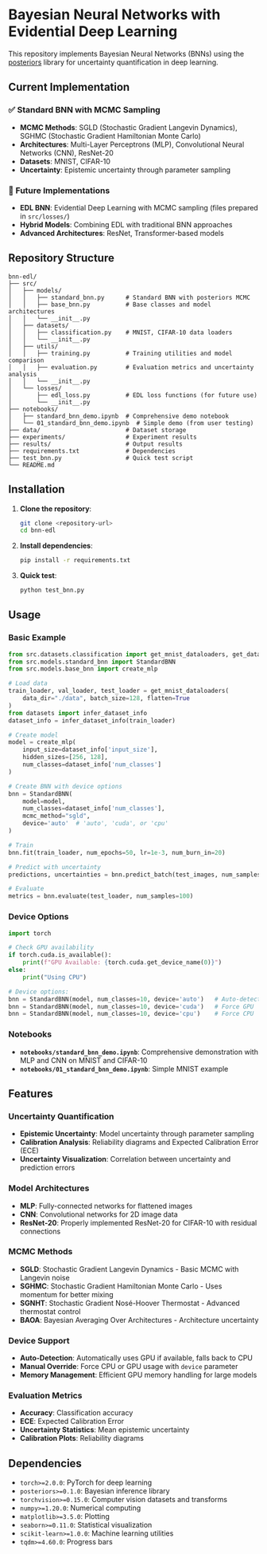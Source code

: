 # Bayesian Neural Networks with Evidential Deep Learning

This repository implements Bayesian Neural Networks (BNNs) using the [posteriors](https://github.com/normal-computing/posteriors) library for uncertainty quantification in deep learning.

## Current Implementation

### ✅ Standard BNN with MCMC Sampling

- **MCMC Methods**: SGLD (Stochastic Gradient Langevin Dynamics), SGHMC (Stochastic Gradient Hamiltonian Monte Carlo)
- **Architectures**: Multi-Layer Perceptrons (MLP), Convolutional Neural Networks (CNN), ResNet-20
- **Datasets**: MNIST, CIFAR-10
- **Uncertainty**: Epistemic uncertainty through parameter sampling

### 🚧 Future Implementations

- **EDL BNN**: Evidential Deep Learning with MCMC sampling (files prepared in `src/losses/`)
- **Hybrid Models**: Combining EDL with traditional BNN approaches
- **Advanced Architectures**: ResNet, Transformer-based models

## Repository Structure

```
bnn-edl/
├── src/
│   ├── models/
│   │   ├── standard_bnn.py      # Standard BNN with posteriors MCMC
│   │   ├── base_bnn.py          # Base classes and model architectures
│   │   └── __init__.py
│   ├── datasets/
│   │   ├── classification.py    # MNIST, CIFAR-10 data loaders
│   │   └── __init__.py
│   ├── utils/
│   │   ├── training.py          # Training utilities and model comparison
│   │   ├── evaluation.py        # Evaluation metrics and uncertainty analysis
│   │   └── __init__.py
│   └── losses/
│       ├── edl_loss.py          # EDL loss functions (for future use)
│       └── __init__.py
├── notebooks/
│   ├── standard_bnn_demo.ipynb  # Comprehensive demo notebook
│   └── 01_standard_bnn_demo.ipynb  # Simple demo (from user testing)
├── data/                        # Dataset storage
├── experiments/                 # Experiment results
├── results/                     # Output results
├── requirements.txt             # Dependencies
├── test_bnn.py                  # Quick test script
└── README.md
```

## Installation

1. **Clone the repository**:
   ```bash
   git clone <repository-url>
   cd bnn-edl
   ```

2. **Install dependencies**:
   ```bash
   pip install -r requirements.txt
   ```

3. **Quick test**:
   ```bash
   python test_bnn.py
   ```

## Usage

### Basic Example

```python
from src.datasets.classification import get_mnist_dataloaders, get_dataset_info
from src.models.standard_bnn import StandardBNN
from src.models.base_bnn import create_mlp

# Load data
train_loader, val_loader, test_loader = get_mnist_dataloaders(
    data_dir="./data", batch_size=128, flatten=True
)
from datasets import infer_dataset_info
dataset_info = infer_dataset_info(train_loader)

# Create model
model = create_mlp(
    input_size=dataset_info['input_size'],
    hidden_sizes=[256, 128],
    num_classes=dataset_info['num_classes']
)

# Create BNN with device options
bnn = StandardBNN(
    model=model,
    num_classes=dataset_info['num_classes'],
    mcmc_method="sgld",
    device='auto'  # 'auto', 'cuda', or 'cpu'
)

# Train
bnn.fit(train_loader, num_epochs=50, lr=1e-3, num_burn_in=20)

# Predict with uncertainty
predictions, uncertainties = bnn.predict_batch(test_images, num_samples=100)

# Evaluate
metrics = bnn.evaluate(test_loader, num_samples=100)
```

### Device Options

```python
import torch

# Check GPU availability
if torch.cuda.is_available():
    print(f"GPU Available: {torch.cuda.get_device_name(0)}")
else:
    print("Using CPU")

# Device options:
bnn = StandardBNN(model, num_classes=10, device='auto')   # Auto-detect (recommended)
bnn = StandardBNN(model, num_classes=10, device='cuda')   # Force GPU
bnn = StandardBNN(model, num_classes=10, device='cpu')    # Force CPU
```

### Notebooks

- **`notebooks/standard_bnn_demo.ipynb`**: Comprehensive demonstration with MLP and CNN on MNIST and CIFAR-10
- **`notebooks/01_standard_bnn_demo.ipynb`**: Simple MNIST example

## Features

### Uncertainty Quantification
- **Epistemic Uncertainty**: Model uncertainty through parameter sampling
- **Calibration Analysis**: Reliability diagrams and Expected Calibration Error (ECE)
- **Uncertainty Visualization**: Correlation between uncertainty and prediction errors

### Model Architectures
- **MLP**: Fully-connected networks for flattened images
- **CNN**: Convolutional networks for 2D image data
- **ResNet-20**: Properly implemented ResNet-20 for CIFAR-10 with residual connections

### MCMC Methods
- **SGLD**: Stochastic Gradient Langevin Dynamics - Basic MCMC with Langevin noise
- **SGHMC**: Stochastic Gradient Hamiltonian Monte Carlo - Uses momentum for better mixing
- **SGNHT**: Stochastic Gradient Nosé-Hoover Thermostat - Advanced thermostat control
- **BAOA**: Bayesian Averaging Over Architectures - Architecture uncertainty

### Device Support
- **Auto-Detection**: Automatically uses GPU if available, falls back to CPU
- **Manual Override**: Force CPU or GPU usage with `device` parameter
- **Memory Management**: Efficient GPU memory handling for large models

### Evaluation Metrics
- **Accuracy**: Classification accuracy
- **ECE**: Expected Calibration Error
- **Uncertainty Statistics**: Mean epistemic uncertainty
- **Calibration Plots**: Reliability diagrams

## Dependencies

- `torch>=2.0.0`: PyTorch for deep learning
- `posteriors>=0.1.0`: Bayesian inference library
- `torchvision>=0.15.0`: Computer vision datasets and transforms
- `numpy>=1.20.0`: Numerical computing
- `matplotlib>=3.5.0`: Plotting
- `seaborn>=0.11.0`: Statistical visualization
- `scikit-learn>=1.0.0`: Machine learning utilities
- `tqdm>=4.60.0`: Progress bars



